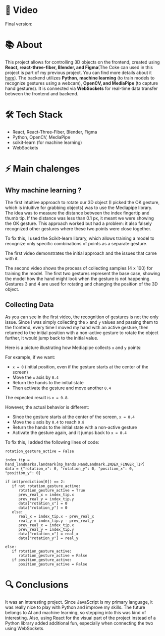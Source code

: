 # 🍿 Video

Final version: 

# 📚 About

This project allows for controlling 3D objects on the frontend, created using **React, react-three-fiber, Blender, and Figma**(The Coke can used in this project is part of my previous project. You can find more details about it [here](https://github.com/Bilovodskyi/3D-coca-cola)). The backend utilizes **Python**, **machine learning** (to train models to recognize gestures using a webcam), **OpenCV, and MediaPipe** (to capture hand gestures). It is connected via **WebSockets** for real-time data transfer between the frontend and backend.

# 🛠️ Tech Stack

-   React, React-Three-Fiber, Blender, Figma
-   Python, OpenCV, MediaPipe
-   scikit-learn (for machine learning)
-   WebSockets

# ⚡ Main chalenges

## Why machine learning ? 

The first intuitive approach to rotate our 3D object (I picked the OK gesture, which is intuitive for grabbing objects) was to use the Mediapipe library. The idea was to measure the distance between the index fingertip and thumb tip. If the distance was less than 0.1 px, it meant we were showing the OK gesture. This approach worked but had a problem: it also falsely recognized other gestures where these two points were close together.

To fix this, I used the Scikit-learn library, which allows training a model to recognize only specific combinations of points as a separate gesture.

The first video demonstrates the initial approach and the issues that came with it.

The second video shows the process of collecting samples (4 x 100) for training the model. The first two gestures represent the base case, showing the model how the hand might look when the gesture is not happening. Gestures 3 and 4 are used for rotating and changing the position of the 3D object.

## Collecting Data

As you can see in the first video, the recognition of gestures is not the only issue. Since I was simply collecting the `x` and `y` values and passing them to the frontend, every time I moved my hand with an active gesture, then returned to the initial position with a non-active gesture to rotate the object further, it would jump back to the initial value.

Here is a picture illustrating how Mediapipe collects `x` and `y` points:

For example, if we want:

- `x = 0` (initial position, even if the gesture starts at the center of the screen)  
- Move the `x` axis by `0.4`  
- Return the hands to the initial state  
- Then activate the gesture and move another `0.4`  

The expected result is `x = 0.8`.  

However, the actual behavior is different:

- Since the gesture starts at the center of the screen, `x = 0.4`  
- Move the `x` axis by `0.4` to reach `0.8`  
- Return the hands to the initial state with a non-active gesture  
- Activate the gesture again, and it jumps back to `x = 0.4`

To fix this, I added the following lines of code:

```
rotation_gesture_active = False

index_tip = hand_landmarks.landmark[mp_hands.HandLandmark.INDEX_FINGER_TIP]
data = {"rotation_x": 0, "rotation_y": 0, "position_x": 0, "position_y": 0}

if int(prediction[0]) == 2:
   if not rotation_gesture_active:
      rotation_gesture_active = True
      prev_real_x = index_tip.x
      prev_real_y = index_tip.y
      data["rotation_x"] = 0
      data["rotation_y"] = 0
   else:
      real_x = index_tip.x - prev_real_x
      real_y = index_tip.y - prev_real_y
      prev_real_x = index_tip.x
      prev_real_y = index_tip.y
      data["rotation_x"] = real_x
      data["rotation_y"] = real_y

else:
   if rotation_gesture_active:
      rotation_gesture_active = False
   if position_gesture_active:
      position_gesture_active = False
```

# 🔍 Conclusions 

It was an interesting project. Since JavaScript is my primary language, it was really nice to play with Python and improve my skills. The future belongs to AI and machine learning, so stepping into this was kind of interesting. Also, using React for the visual part of the project instead of a Python library added additional fun, especially when connecting the two using WebSockets.








